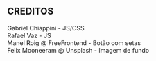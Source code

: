 ## CREDITOS

Gabriel Chiappini - JS/CSS
</br>
Rafael Vaz - JS
</br>
Manel Roig @ FreeFrontend - Botão com setas
</br>
Felix Mooneeram @ Unsplash - Imagem de fundo
